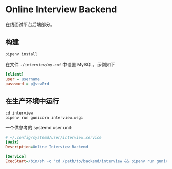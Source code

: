 # Online Interview Backend

在线面试平台后端部分。

## 构建

    pipenv install

在文件 `./interview/my.cnf` 中设置 MySQL，示例如下

```ini
[client]
user = username
password = p@ssw0rd
```

## 在生产环境中运行

    cd interview
    pipenv run gunicorn interview.wsgi

一个供参考的 systemd user unit:

```ini
# ~/.config/systemd/user/interview.service
[Unit]
Description=Online Interview Backend

[Service]
ExecStart=/bin/sh -c 'cd /path/to/backend/interview && pipenv run gunicorn interview.wsgi'
```

